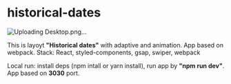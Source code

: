 # historical-dates

![Uploading Desktop.png…]()

This is layoyt __"Historical dates"__ with adaptive and animation. App based on webpack.
Stack: React, styled-components, gsap, swiper, webpack

Local run: install deps (npm intall or yarn install), run app by __"npm run dev"__. App based on **3030** port.
